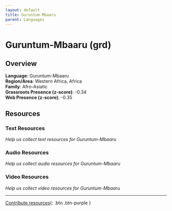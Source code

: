 ```yaml
---
layout: default
title: Guruntum-Mbaaru
parent: Languages
---
```


# Guruntum-Mbaaru (grd)

## Overview

**Language**: Guruntum-Mbaaru  
**Region/Area**: Western Africa, Africa  
**Family**: Afro-Asiatic  
**Grassroots Presence (z-score)**: -0.34  
**Web Presence (z-score)**: -0.35  

## Resources

### Text Resources
*Help us collect text resources for Guruntum-Mbaaru*

### Audio Resources
*Help us collect audio resources for Guruntum-Mbaaru*

### Video Resources
*Help us collect video resources for Guruntum-Mbaaru*

---

[Contribute resources](https://forms.office.com/e/1SfLJx3u1r){: .btn .btn-purple }
